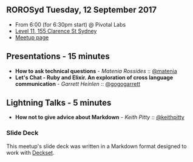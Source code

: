 ## ROROSyd Tuesday, 12 September 2017

- From 6:00 (for 6:30pm start) @ Pivotal Labs
- [Level 11, 155 Clarence St Sydney](https://goo.gl/maps/k6v9wdomLWF2)
- [Meetup page](https://www.meetup.com/Ruby-On-Rails-Oceania-Sydney/events/wfzqbmywmbqb/)

## Presentations - 15 minutes
- **How to ask technical questions** - _Matenia Rossides_ :: [@matenia](https://twitter.com/matenia) 
- **Let's Chat - Ruby and Elixir. An exploration of cross language communication** - _Garrett Heinlen_ :: [@gogogarrett](https://twitter.com/gogogarrett)

## Lightning Talks - 5 minutes
- **How not to give advice about Markdown** - _Keith Pitty_ :: [@keithpitty](https://twitter.com/keithpitty)

### Slide Deck

This meetup's slide deck was written in a Markdown format designed to work with
[Deckset](https://www.decksetapp.com/).
